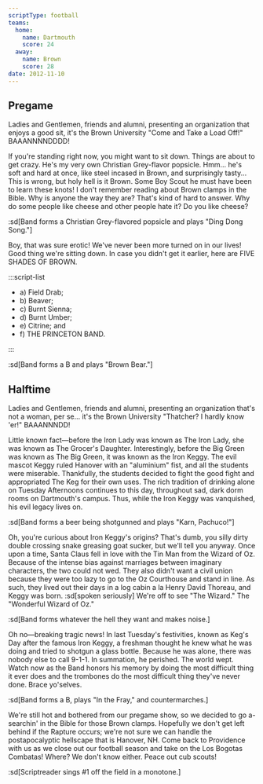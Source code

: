 ```yaml
---
scriptType: football
teams:
  home:
    name: Dartmouth
    score: 24
  away:
    name: Brown
    score: 28
date: 2012-11-10
---
```


## Pregame

Ladies and Gentlemen, friends and alumni, presenting an organization that enjoys a good sit, it's the Brown University "Come and Take a Load Off!" BAAANNNNDDDD!

If you're standing right now, you might want to sit down. Things are about to get crazy. He's my very own Christian Grey-flavor popsicle. Hmm... he's soft and hard at once, like steel incased in Brown, and surprisingly tasty... This is wrong, but holy hell is it Brown. Some Boy Scout he must have been to learn these knots! I don't remember reading about Brown clamps in the Bible. Why is anyone the way they are? That's kind of hard to answer. Why do some people like cheese and other people hate it? Do you like cheese?

:sd[Band forms a Christian Grey-flavored popsicle and plays "Ding Dong Song."]

Boy, that was sure erotic! We've never been more turned on in our lives! Good thing we're sitting down. In case you didn't get it earlier, here are FIVE SHADES OF BROWN.

:::script-list

- a) Field Drab;
- b) Beaver;
- c) Burnt Sienna;
- d) Burnt Umber;
- e) Citrine; and
- f) THE PRINCETON BAND.

:::

:sd[Band forms a B and plays "Brown Bear."]

## Halftime

Ladies and Gentlemen, friends and alumni, presenting an organization that's not a woman, per se... it's the Brown University "Thatcher? I hardly know 'er!" BAAANNNDD!

Little known fact—before the Iron Lady was known as The Iron Lady, she was known as The Grocer's Daughter. Interestingly, before the Big Green was known as The Big Green, it was known as the Iron Keggy. The evil mascot Keggy ruled Hanover with an "aluminium" fist, and all the students were miserable. Thankfully, the students decided to fight the good fight and appropriated The Keg for their own uses. The rich tradition of drinking alone on Tuesday Afternoons continues to this day, throughout sad, dark dorm rooms on Dartmouth's campus. Thus, while the Iron Keggy was vanquished, his evil legacy lives on.

:sd[Band forms a beer being shotgunned and plays "Karn, Pachuco!"]

Oh, you're curious about Iron Keggy's origins? That's dumb, you silly dirty double crossing snake greasing goat sucker, but we'll tell you anyway. Once upon a time, Santa Claus fell in love with the Tin Man from the Wizard of Oz. Because of the intense bias against marriages between imaginary characters, the two could not wed. They also didn't want a civil union because they were too lazy to go to the Oz Courthouse and stand in line. As such, they lived out their days in a log cabin a la Henry David Thoreau, and Keggy was born. :sd[spoken seriously] We're off to see "The Wizard." The "Wonderful Wizard of Oz."

:sd[Band forms whatever the hell they want and makes noise.]

Oh no—breaking tragic news! In last Tuesday's festivities, known as Keg's Day after the famous Iron Keggy, a freshman thought he knew what he was doing and tried to shotgun a glass bottle. Because he was alone, there was nobody else to call 9-1-1. In summation, he perished. The world wept. Watch now as the Band honors his memory by doing the most difficult thing it ever does and the trombones do the most difficult thing they've never done. Brace yo'selves.

:sd[Band forms a B, plays "In the Fray," and countermarches.]

We're still hot and bothered from our pregame show, so we decided to go a-searchin' in the Bible for those Brown clamps. Hopefully we don't get left behind if the Rapture occurs; we're not sure we can handle the postapocalyptic hellscape that is Hanover, NH. Come back to Providence with us as we close out our football season and take on the Los Bogotas Combatas! Where? We don't know either. Peace out cub scouts!

:sd[Scriptreader sings #1 off the field in a monotone.]
